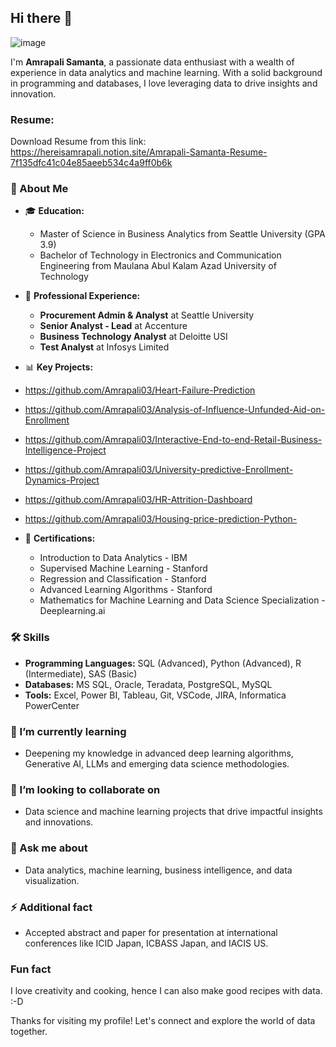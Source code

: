 ## Hi there 👋
![image](https://github.com/Amrapali03/Amrapali03/assets/114306627/3033972b-4c21-4184-ae5e-c6b4d1b70eb3)

I'm **Amrapali Samanta**, a passionate data enthusiast with a wealth of experience in data analytics and machine learning. With a solid background in programming and databases, I love leveraging data to drive insights and innovation. 

### Resume:
Download Resume from this link: https://hereisamrapali.notion.site/Amrapali-Samanta-Resume-7f135dfc41c04e85aeeb534c4a9ff0b6k

### 🌟 About Me
- 🎓 **Education:** 
  - Master of Science in Business Analytics from Seattle University (GPA 3.9)
  - Bachelor of Technology in Electronics and Communication Engineering from Maulana Abul Kalam Azad University of Technology

- 💼 **Professional Experience:** 
  - **Procurement Admin & Analyst** at Seattle University
  - **Senior Analyst - Lead** at Accenture
  - **Business Technology Analyst** at Deloitte USI
  - **Test Analyst** at Infosys Limited

- 📊 **Key Projects:**
- https://github.com/Amrapali03/Heart-Failure-Prediction
- https://github.com/Amrapali03/Analysis-of-Influence-Unfunded-Aid-on-Enrollment
- https://github.com/Amrapali03/Interactive-End-to-end-Retail-Business-Intelligence-Project
- https://github.com/Amrapali03/University-predictive-Enrollment-Dynamics-Project
- https://github.com/Amrapali03/HR-Attrition-Dashboard
- https://github.com/Amrapali03/Housing-price-prediction-Python-

- 📜 **Certifications:** 
  - Introduction to Data Analytics - IBM
  - Supervised Machine Learning - Stanford
  - Regression and Classification - Stanford
  - Advanced Learning Algorithms - Stanford
  - Mathematics for Machine Learning and Data Science Specialization - Deeplearning.ai

### 🛠️ Skills
- **Programming Languages:** SQL (Advanced), Python (Advanced), R (Intermediate), SAS (Basic)
- **Databases:** MS SQL, Oracle, Teradata, PostgreSQL, MySQL
- **Tools:** Excel, Power BI, Tableau, Git, VSCode, JIRA, Informatica PowerCenter

### 🌱 I’m currently learning
- Deepening my knowledge in advanced deep learning algorithms, Generative AI, LLMs and emerging data science methodologies.

### 👯 I’m looking to collaborate on
- Data science and machine learning projects that drive impactful insights and innovations.

### 💬 Ask me about
- Data analytics, machine learning, business intelligence, and data visualization.

### ⚡ Additional fact
- Accepted abstract and paper for presentation at international conferences like ICID Japan, ICBASS Japan, and IACIS US.

### Fun fact
I love creativity and cooking, hence I can also make good recipes with data. :-D

Thanks for visiting my profile! Let's connect and explore the world of data together.

